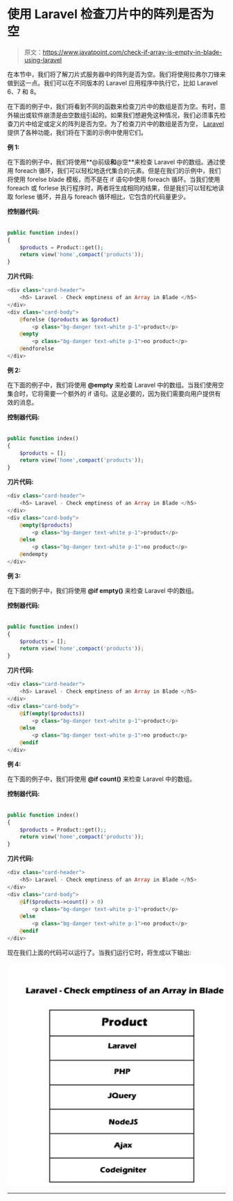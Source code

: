 # 使用 Laravel 检查刀片中的阵列是否为空

> 原文：<https://www.javatpoint.com/check-if-array-is-empty-in-blade-using-laravel>

在本节中，我们将了解刀片式服务器中的阵列是否为空。我们将使用拉弗尔刀锋来做到这一点。我们可以在不同版本的 Laravel 应用程序中执行它，比如 Laravel 6、7 和 8。

在下面的例子中，我们将看到不同的函数来检查刀片中的数组是否为空。有时，意外输出或软件崩溃是由空数组引起的。如果我们想避免这种情况，我们必须事先检查刀片中给定或定义的阵列是否为空。为了检查刀片中的数组是否为空， [Laravel](https://www.javatpoint.com/laravel) 提供了各种功能，我们将在下面的示例中使用它们。

**例 1:**

在下面的例子中，我们将使用**@前级**和**@空**来检查 Laravel 中的数组。通过使用 foreach 循环，我们可以轻松地迭代集合的元素。但是在我们的示例中，我们将使用 forelse blade 模板，而不是在 if 语句中使用 foreach 循环。当我们使用 foreach 或 forlese 执行程序时，两者将生成相同的结果，但是我们可以轻松地读取 forlese 循环，并且与 foreach 循环相比，它包含的代码量更少。

**控制器代码:**

```php

public function index()
{
    $products = Product::get();
    return view('home',compact('products'));
}

```

**刀片代码:**

```php
<div class="card-header">
    <h5> Laravel - Check emptiness of an Array in Blade </h5>
</div>
<div class="card-body">
    @forelse ($products as $product)
        <p class="bg-danger text-white p-1">product</p>
    @empty
        <p class="bg-danger text-white p-1">no product</p>
    @endforelse
</div>

```

**例 2:**

在下面的例子中，我们将使用 **@empty** 来检查 Laravel 中的数组。当我们使用空集合时，它将需要一个额外的 if 语句。这是必要的，因为我们需要向用户提供有效的消息。

**控制器代码:**

```php

public function index()
{
    $products = [];
    return view('home',compact('products'));
}

```

**刀片代码:**

```php
<div class="card-header">
    <h5> Laravel - Check emptiness of an Array in Blade </h5>
</div>
<div class="card-body">
    @empty($products)
        <p class="bg-danger text-white p-1">product</p>
    @else
        <p class="bg-danger text-white p-1">no product</p>
    @endempty
</div>

```

**例 3:**

在下面的例子中，我们将使用 **@if empty()** 来检查 Laravel 中的数组。

**控制器代码:**

```php

public function index()
{
    $products = [];
    return view('home',compact('products'));
}

```

**刀片代码:**

```php
<div class="card-header">
    <h5> Laravel - Check emptiness of an Array in Blade </h5>
</div>
<div class="card-body">
    @if(empty($products))
        <p class="bg-danger text-white p-1">product</p>
    @else
        <p class="bg-danger text-white p-1">no product</p>
    @endif
</div>

```

**例 4:**

在下面的例子中，我们将使用 **@if count()** 来检查 Laravel 中的数组。

**控制器代码:**

```php

public function index()
{
    $products = Product::get();;
    return view('home',compact('products'));
}

```

**刀片代码:**

```php
<div class="card-header">
    <h5> Laravel - Check emptiness of an Array in Blade </h5>
</div>
<div class="card-body">
    @if($products->count() > 0)
        <p class="bg-danger text-white p-1">product</p>
    @else
        <p class="bg-danger text-white p-1">no product</p>
    @endif
</div>

```

现在我们上面的代码可以运行了。当我们运行它时，将生成以下输出:

![Check If Array is Empty in Blade using Laravel](img/ecb561f055e08327557beb444bc0ba2d.png)

* * *